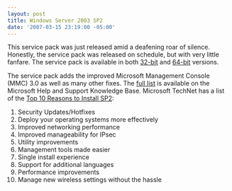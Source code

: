 ```yaml
---
layout: post
title: Windows Server 2003 SP2
date: '2007-03-15 23:19:00 -05:00'
---
```


This service pack was just released amid a deafening roar of silence. Honestly, the service pack was released on schedule, but with very little fanfare. The service pack is available in both [32-bit](http://www.microsoft.com/downloads/details.aspx?FamilyID=95ac1610-c232-4644-b828-c55eec605d55&DisplayLang=en) and [64-bit](http://www.microsoft.com/downloads/details.aspx?familyid=08FEC2F5-6E3B-4E0D-9314-646414D0A421&displaylang=en) versions.

The service pack adds the improved Microsoft Management Console (MMC) 3.0 as well as many other fixes. The [full list](http://support.microsoft.com/kb/914962) is available on the Microsoft Help and Support Knowledge Base. Microsoft TechNet has a list of the [Top 10 Reasons to Install SP2](http://www.microsoft.com/technet/windowsserver/sp2/top-reasons.mspx):

1.  Security Updates/Hotfixes
2.  Deploy your operating systems more effectively
3.  Improved networking performance
4.  Improved manageability for IPsec
5.  Utility improvements
6.  Management tools made easier
7.  Single install experience
8.  Support for additional languages
9.  Performance improvements
10.  Manage new wireless settings without the hassle
